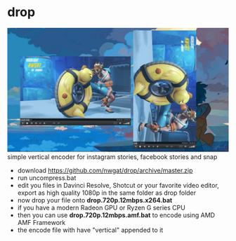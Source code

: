 # drop
![](HAAVAXSgU1.jpg)
simple vertical encoder for instagram stories, facebook stories and snap

* download https://github.com/nwgat/drop/archive/master.zip
* run uncompress.bat
* edit you files in Davinci Resolve, Shotcut or your favorite video editor, export as high quality 1080p in the same folder as drop folder
* now drop your file onto **drop.720p.12mbps.x264.bat**
* if you have a modern Radeon GPU or Ryzen G series CPU
* then you can use **drop.720p.12mbps.amf.bat** to encode using AMD AMF Framework
* the encode file with have "vertical" appended to it
